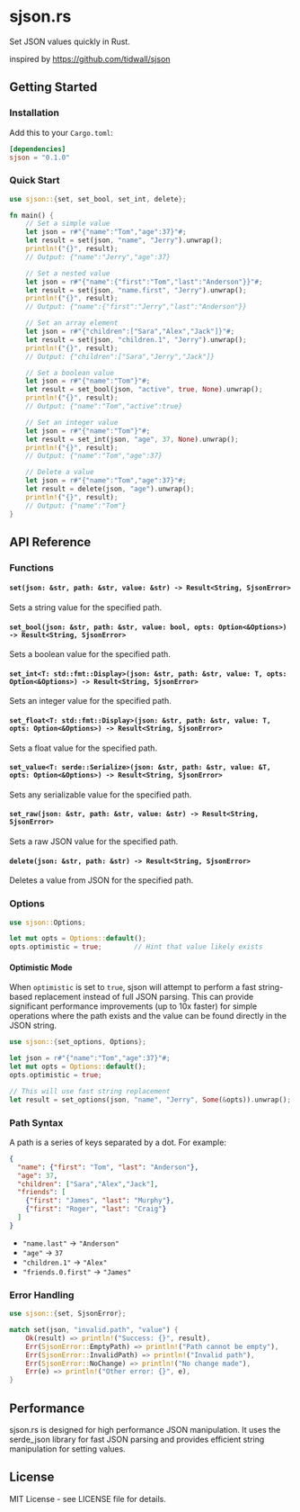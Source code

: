 # sjson.rs

Set JSON values quickly in Rust.

inspired by https://github.com/tidwall/sjson

## Getting Started

### Installation

Add this to your `Cargo.toml`:

```toml
[dependencies]
sjson = "0.1.0"
```

### Quick Start

```rust
use sjson::{set, set_bool, set_int, delete};

fn main() {
    // Set a simple value
    let json = r#"{"name":"Tom","age":37}"#;
    let result = set(json, "name", "Jerry").unwrap();
    println!("{}", result);
    // Output: {"name":"Jerry","age":37}

    // Set a nested value
    let json = r#"{"name":{"first":"Tom","last":"Anderson"}}"#;
    let result = set(json, "name.first", "Jerry").unwrap();
    println!("{}", result);
    // Output: {"name":{"first":"Jerry","last":"Anderson"}}

    // Set an array element
    let json = r#"{"children":["Sara","Alex","Jack"]}"#;
    let result = set(json, "children.1", "Jerry").unwrap();
    println!("{}", result);
    // Output: {"children":["Sara","Jerry","Jack"]}

    // Set a boolean value
    let json = r#"{"name":"Tom"}"#;
    let result = set_bool(json, "active", true, None).unwrap();
    println!("{}", result);
    // Output: {"name":"Tom","active":true}

    // Set an integer value
    let json = r#"{"name":"Tom"}"#;
    let result = set_int(json, "age", 37, None).unwrap();
    println!("{}", result);
    // Output: {"name":"Tom","age":37}

    // Delete a value
    let json = r#"{"name":"Tom","age":37}"#;
    let result = delete(json, "age").unwrap();
    println!("{}", result);
    // Output: {"name":"Tom"}
}
```

## API Reference

### Functions

#### `set(json: &str, path: &str, value: &str) -> Result<String, SjsonError>`

Sets a string value for the specified path.

#### `set_bool(json: &str, path: &str, value: bool, opts: Option<&Options>) -> Result<String, SjsonError>`

Sets a boolean value for the specified path.

#### `set_int<T: std::fmt::Display>(json: &str, path: &str, value: T, opts: Option<&Options>) -> Result<String, SjsonError>`

Sets an integer value for the specified path.

#### `set_float<T: std::fmt::Display>(json: &str, path: &str, value: T, opts: Option<&Options>) -> Result<String, SjsonError>`

Sets a float value for the specified path.

#### `set_value<T: serde::Serialize>(json: &str, path: &str, value: &T, opts: Option<&Options>) -> Result<String, SjsonError>`

Sets any serializable value for the specified path.

#### `set_raw(json: &str, path: &str, value: &str) -> Result<String, SjsonError>`

Sets a raw JSON value for the specified path.

#### `delete(json: &str, path: &str) -> Result<String, SjsonError>`

Deletes a value from JSON for the specified path.

### Options

```rust
use sjson::Options;

let mut opts = Options::default();
opts.optimistic = true;        // Hint that value likely exists
```

#### Optimistic Mode

When `optimistic` is set to `true`, sjson will attempt to perform a fast string-based replacement instead of full JSON parsing. This can provide significant performance improvements (up to 10x faster) for simple operations where the path exists and the value can be found directly in the JSON string.

```rust
use sjson::{set_options, Options};

let json = r#"{"name":"Tom","age":37}"#;
let mut opts = Options::default();
opts.optimistic = true;

// This will use fast string replacement
let result = set_options(json, "name", "Jerry", Some(&opts)).unwrap();
```

### Path Syntax

A path is a series of keys separated by a dot. For example:

```json
{
  "name": {"first": "Tom", "last": "Anderson"},
  "age": 37,
  "children": ["Sara","Alex","Jack"],
  "friends": [
    {"first": "James", "last": "Murphy"},
    {"first": "Roger", "last": "Craig"}
  ]
}
```

- `"name.last"` → `"Anderson"`
- `"age"` → `37`
- `"children.1"` → `"Alex"`
- `"friends.0.first"` → `"James"`

### Error Handling

```rust
use sjson::{set, SjsonError};

match set(json, "invalid.path", "value") {
    Ok(result) => println!("Success: {}", result),
    Err(SjsonError::EmptyPath) => println!("Path cannot be empty"),
    Err(SjsonError::InvalidPath) => println!("Invalid path"),
    Err(SjsonError::NoChange) => println!("No change made"),
    Err(e) => println!("Other error: {}", e),
}
```

## Performance

sjson.rs is designed for high performance JSON manipulation. It uses the serde_json library for fast JSON parsing and provides efficient string manipulation for setting values.

## License

MIT License - see LICENSE file for details.
